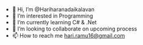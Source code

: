 - 👋 Hi, I’m @Hariharanadaikalavan
- 👀 I’m interested in Programming
- 🌱 I’m currently learning C# & .Net       
- 💞️ I’m looking to collaborate on upcoming process
- 📫 How to reach me hari.ramu16@gmail.com

